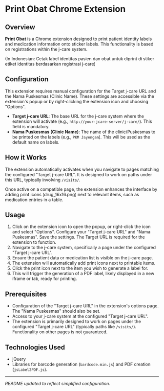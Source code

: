 # Print Obat Chrome Extension

## Overview

**Print Obat** is a Chrome extension designed to print patient identity labels and medication information onto sticker labels. This functionality is based on registrations within the j-care system.

(In Indonesian: Cetak label identitas pasien dan obat untuk diprint di stiker etiket identitas berdasarkan registrasi j-care)

## Configuration

This extension requires manual configuration for the Target j-care URL and the Nama Puskesmas (Clinic Name). These settings are accessible via the extension's popup or by right-clicking the extension icon and choosing "Options".

*   **Target j-care URL**: The base URL for the j-care system where the extension will activate (e.g., `http://your-jcare-server/j-care/`). This field is mandatory.
*   **Nama Puskesmas (Clinic Name)**: The name of the clinic/Puskesmas to be printed on the labels (e.g., `PKM Jayengan`). This will be used as the default name on labels.

## How it Works

The extension automatically activates when you navigate to pages matching the configured "Target j-care URL". It is designed to work on paths under this URL, typically involving `/visits/`.

Once active on a compatible page, the extension enhances the interface by adding print icons (drug_16x16.png) next to relevant items, such as medication entries in a table.

## Usage

1.  Click on the extension icon to open the popup, or right-click the icon and select "Options". Configure your "Target j-care URL" and "Nama Puskesmas". Save the settings. The Target URL is required for the extension to function.
2.  Navigate to the j-care system, specifically a page under the configured "Target j-care URL".
3.  Ensure the patient data or medication list is visible on the j-care page.
4.  The extension will automatically add print icons next to printable items.
5.  Click the print icon next to the item you wish to generate a label for.
6.  This will trigger the generation of a PDF label, likely displayed in a new iframe or tab, ready for printing.

## Prerequisites

- Configuration of the "Target j-care URL" in the extension's options page. The "Nama Puskesmas" should also be set.
- Access to your j-care system at the configured "Target j-care URL".
- The extension is primarily designed to work on pages under the configured "Target j-care URL" (typically paths like `/visits/`). Functionality on other pages is not guaranteed.

## Technologies Used

*   jQuery
*   Libraries for barcode generation (`bardcode.min.js`) and PDF creation (`jsLabel2PDF.js`).

---
_README updated to reflect simplified configuration._
